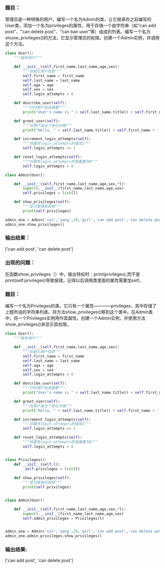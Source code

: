 ### 题目：
管理员是一种特殊的用户。编写一个名为Admin的类，让它继承你之前编写的User类，添加一个名为privileges的属性，用于存储一个由字符串（如"can add post"、"can delete post"、"can ban user"等）组成的列表。编写一个名为shuow_privileges()的方法，它显示管理员的权限。创建一个Admin实例，并调用这个方法。

``` python
class User():
    """服务用户"""

    def __init__(self,first_name,last_name,age,sex):
        """初始化用户信息"""
        self.first_name = first_name
        self.last_name = last_name
        self.age = age
        self.sex = sex
        self.login_attempts = 0

    def describe_user(self):
        """打印用户信息摘要"""
        print("User's name is " + self.last_name.title() + self.first_name + " and age is " + str(self.age) + " and sex is " + self.sex + ".")

    def greet_user(self):
        """向用户发出个性化问候"""
        print("Hello, " + self.last_name.title() + self.first_name + '.')

    def increment_login_attempts(self):
        """将属性login_attempts的值加1"""
        self.login_attempts += 1

    def reset_login_attempts(self):
        """将属性login_attempts的值重置为0"""
        self.login_attempts = 0

class Admin(User):

    def __init__(self,first_name,last_name,age,sex,*l):
        super().__init__(first_name,last_name,age,sex)
        self.privileges = list(l)

    def show_privileges(self):
        """显示管理员权限"""
        print(self.privileges)

admin_one = Admin('xin','yang',20,'girl','can add post','can delete post')
admin_one.show_privileges()

```
### 输出结果：
['can add post', 'can delete post']

### 出现的问题：
在函数show_privileges（）中，输出特权时：print(privileges),而不是print(self.privileges)导致报错，记得以后调用类里面的属性需要加self。

### 题目：
编写一个名为Privileges的类，它只有一个属性————privileges，其中存储了上题所说的字符串列表。将方法show_privileges()移到这个类中。在Admin类中，将一个Privileges实例用作其属性。创建一个Admin实例，并使用方法show_privileges()来显示其权限。

``` python 
class User():
    """服务用户"""

    def __init__(self,first_name,last_name,age,sex):
        """初始化用户信息"""
        self.first_name = first_name
        self.last_name = last_name
        self.age = age
        self.sex = sex
        self.login_attempts = 0

    def describe_user(self):
        """打印用户信息摘要"""
        print("User's name is " + self.last_name.title() + self.first_name + " and age is " + str(self.age) + " and sex is " + self.sex + ".")

    def greet_user(self):
        """向用户发出个性化问候"""
        print("Hello, " + self.last_name.title() + self.first_name + '.')

    def increment_login_attempts(self):
        """将属性login_attempts的值加1"""
        self.login_attempts += 1

    def reset_login_attempts(self):
        """将属性login_attempts的值重置为0"""
        self.login_attempts = 0


class Privileges():
    def __init__(self,l):
         self.privileges = list(l)
        
    def show_privileges(self):
        """显示管理员权限"""
        print(self.privileges)


class Admin(User):

    def __init__(self,first_name,last_name,age,sex,*l):
        super().__init__(first_name,last_name,age,sex)
        self.admin_privileges = Privileges(l)


admin_one = Admin('xin','yang',20,'girl','can add post','can delete post')
admin_one.admin_privileges.show_privileges()

```

### 输出结果:
['can add post', 'can delete post']

